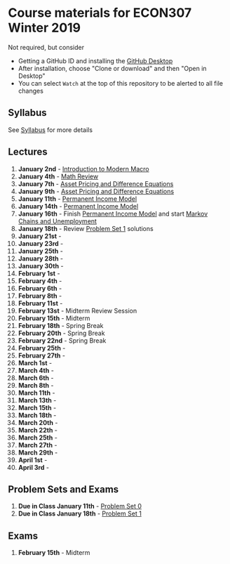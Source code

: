 # Course materials for ECON307 Winter 2019
Not required, but consider
- Getting a GitHub ID and installing the [GitHub Desktop](https://desktop.github.com/)
- After installation, choose "Clone or download" and then "Open in Desktop"
- You can select `Watch` at the top of this repository to be alerted to all file changes

## Syllabus
See [Syllabus](syllabus.md) for more details

## Lectures
1. **January 2nd** -  [Introduction to Modern Macro](/lecture_notes/intro_to_modern_macro.pdf)
2. **January 4th** - [Math Review](/lecture_notes/math_review.pdf)
3. **January 7th** - [Asset Pricing and Difference Equations](/lecture_notes/asset_pricing_difference_equations.pdf)
3. **January 9th** - [Asset Pricing and Difference Equations](/lecture_notes/asset_pricing_difference_equations.pdf)
3. **January 11th** - [Permanent Income Model](/lecture_notes/permanent_income.pdf)
4. **January 14th** - [Permanent Income Model](/lecture_notes/permanent_income.pdf)
5. **January 16th** - Finish [Permanent Income Model](/lecture_notes/permanent_income.pdf) and start [Markov Chains and Unemployment](/lecture_notes/markov_chains_unemployment.pdf) 
6. **January 18th** -  Review [Problem Set 1](/problem_sets/problem_set_1.pdf) solutions
7. **January 21st** - 
8. **January 23rd** - 
9. **January 25th** - 
10. **January 28th** - 
11. **January 30th** - 
12. **February 1st** - 
13. **February 4th** - 
14. **February 6th** - 
15. **February 8th** - 
16. **February 11st** - 
17. **February 13st** - Midterm Review Session
18. **February 15th** - Midterm
19. **February 18th** - Spring Break
20. **February 20th** - Spring Break
21. **February 22nd** - Spring Break
22. **February 25th** - 
23. **February 27th** - 
24. **March 1st** - 
25. **March 4th** - 
26. **March 6th** - 
27. **March 8th** - 
28. **March 11th** - 
29. **March 13th** - 
30. **March 15th** - 
31. **March 18th** - 
32. **March 20th** - 
33. **March 22th** - 
34. **March 25th** - 
35. **March 27th** - 
36. **March 29th** - 
37. **April 1st** - 
38. **April 3rd** - 

## Problem Sets and Exams
1. **Due in Class January 11th** - [Problem Set 0](/problem_sets/problem_set_0.pdf)
2. **Due in Class January 18th** - [Problem Set 1](/problem_sets/problem_set_1.pdf)

## Exams
1. **February 15th** - Midterm
